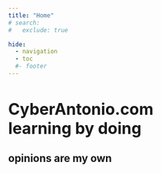 ```yaml
---
title: "Home"
# search:
#   exclude: true

hide:
  - navigation
  - toc
  #- footer
---
```


<div class="hero-text">
    <h1 style="font-size:2.0rem;"><strong>CyberAntonio.com</strong></br>
    learning by doing</h1>
    <h2>opinions are my own</h2>
</div>

<div class="hero-image"></div>


<div
  class="cf-turnstile"
  data-sitekey="0x4AAAAAABh-b-ks_shO7wZt"
  data-callback="javascriptCallback"
></div>
